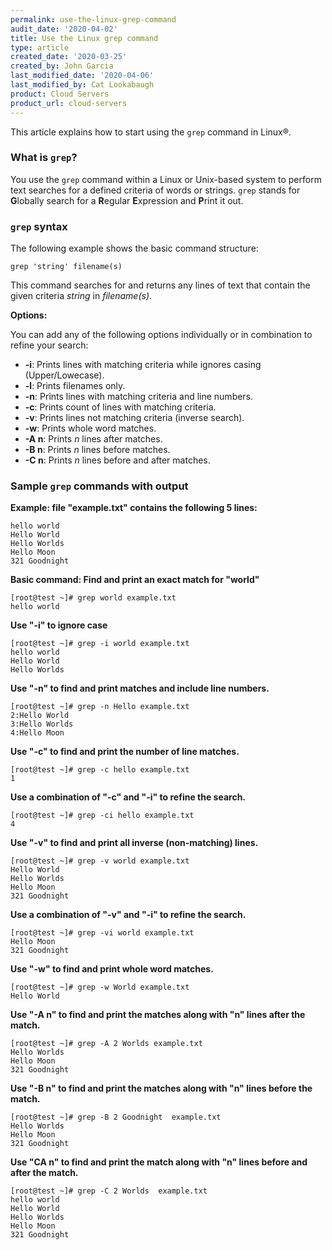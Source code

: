 ```yaml
---
permalink: use-the-linux-grep-command
audit_date: '2020-04-02'
title: Use the Linux grep command 
type: article
created_date: '2020-03-25'
created_by: John Garcia
last_modified_date: '2020-04-06'
last_modified_by: Cat Lookabaugh
product: Cloud Servers
product_url: cloud-servers
---
```


This article explains how to start using the `grep` command in Linux&reg;.

### What is `grep`?

You use the `grep` command within a Linux or Unix-based system to perform text searches for a defined criteria of words or strings.  `grep` stands for **G**lobally search for a **R**egular **E**xpression and **P**rint it out.

### `grep` syntax

The following example shows the basic command structure:

    grep 'string' filename(s)

This command searches for and returns any lines of text that contain the given criteria *string* in *filename(s)*.

**Options:** 

You can add any of the following options individually or in combination to refine your search:

- **-i**: Prints lines with matching criteria while ignores casing (Upper/Lowecase).
- **-l**: Prints filenames only.
- **-n**: Prints lines with matching criteria and line numbers.
- **-c**: Prints count of lines with matching criteria.
- **-v**: Prints lines not matching criteria (inverse search).
- **-w**: Prints whole word matches.
- **-A n**: Prints *n* lines after matches.
- **-B n**: Prints *n* lines before matches.
- **-C n**: Prints *n* lines before and after matches.

### Sample `grep` commands with output

**Example:  file "example.txt" contains the following 5 lines:**

    hello world
    Hello World
    Hello Worlds
    Hello Moon
    321 Goodnight

**Basic command: Find and print an exact match for "world"**  

    [root@test ~]# grep world example.txt
    hello world


**Use "-i" to ignore case** 

    [root@test ~]# grep -i world example.txt
    hello world
    Hello World
    Hello Worlds


**Use "-n" to find and print matches and include line numbers.** 

    [root@test ~]# grep -n Hello example.txt
    2:Hello World
    3:Hello Worlds
    4:Hello Moon

**Use "-c" to find and print the number of line matches.**

    [root@test ~]# grep -c hello example.txt
    1

**Use a combination of  "-c" and "-i" to refine the search.**

    [root@test ~]# grep -ci hello example.txt
    4

**Use "-v" to find and print all inverse (non-matching) lines.**

    [root@test ~]# grep -v world example.txt
    Hello World
    Hello Worlds
    Hello Moon
    321 Goodnight

**Use a combination of  "-v" and "-i" to refine the search.**

    [root@test ~]# grep -vi world example.txt
    Hello Moon
    321 Goodnight

**Use "-w" to find and print whole word matches.**

    [root@test ~]# grep -w World example.txt
    Hello World

**Use "-A n" to find and print the matches along with "n" lines after the match.**

    [root@test ~]# grep -A 2 Worlds example.txt
    Hello Worlds
    Hello Moon
    321 Goodnight

**Use "-B n" to find and print the matches along with "n" lines before the match.**

    [root@test ~]# grep -B 2 Goodnight  example.txt
    Hello Worlds
    Hello Moon
    321 Goodnight

**Use "CA n" to find and print the match along with "n" lines before and after the match.**

    [root@test ~]# grep -C 2 Worlds  example.txt
    hello world
    Hello World
    Hello Worlds
    Hello Moon
    321 Goodnight
